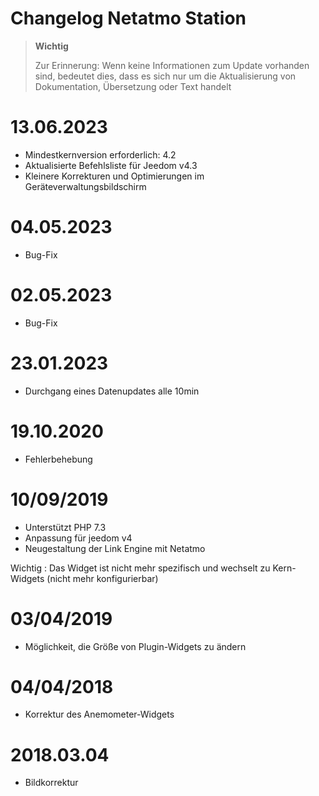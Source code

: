 # Changelog Netatmo Station

>**Wichtig**
>
>Zur Erinnerung: Wenn keine Informationen zum Update vorhanden sind, bedeutet dies, dass es sich nur um die Aktualisierung von Dokumentation, Übersetzung oder Text handelt

# 13.06.2023

- Mindestkernversion erforderlich: 4.2
- Aktualisierte Befehlsliste für Jeedom v4.3
- Kleinere Korrekturen und Optimierungen im Geräteverwaltungsbildschirm

# 04.05.2023

- Bug-Fix

# 02.05.2023

- Bug-Fix

# 23.01.2023

- Durchgang eines Datenupdates alle 10min

# 19.10.2020

- Fehlerbehebung

# 10/09/2019

- Unterstützt PHP 7.3
- Anpassung für jeedom v4
- Neugestaltung der Link Engine mit Netatmo

Wichtig : Das Widget ist nicht mehr spezifisch und wechselt zu Kern-Widgets (nicht mehr konfigurierbar)

# 03/04/2019

- Möglichkeit, die Größe von Plugin-Widgets zu ändern

# 04/04/2018

- Korrektur des Anemometer-Widgets

# 2018.03.04

- Bildkorrektur
